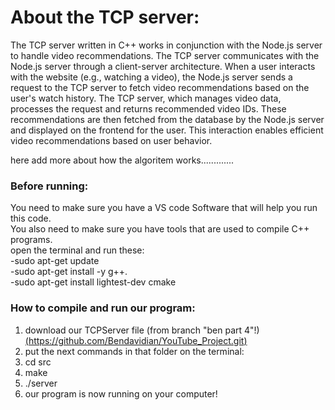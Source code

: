 # About the TCP server:
The TCP server written in C++ works in conjunction with the Node.js server to handle video recommendations. The TCP server communicates with the Node.js server through a client-server architecture. When a user interacts with the website (e.g., watching a video), the Node.js server sends a request to the TCP server to fetch video recommendations based on the user's watch history. The TCP server, which manages video data, processes the request and returns recommended video IDs. These recommendations are then fetched from the database by the Node.js server and displayed on the 
frontend for the user. This interaction enables efficient video recommendations based on user behavior.


here add more about how the algoritem works.............


### Before running:
You need to make sure you have a VS code Software that will help you run this code.<br>
You also need to make sure you have tools that are used to compile C++ programs.<br>
open the terminal and run these:<br>
-sudo apt-get update<br>
-sudo apt-get install -y g++.<br>
-sudo apt-get install lightest-dev cmake<br>

### How to compile and run our program:

1. download our TCPServer file (from branch "ben part 4"!) 
[(https://github.com/Bendavidian/YouTube_Project.git)](https://github.com/Bendavidian/YouTube_Project/tree/Ben-part-4)
2. put the next commands in that folder on the terminal:
3. cd src
4. make
5. ./server
6. our program is now running on your computer!












